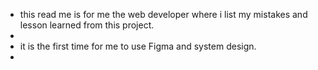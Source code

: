 * this read me is for me the web developer where i list my mistakes and lesson learned from this project.
*
* it is the first time for me to use Figma and system design.
* 